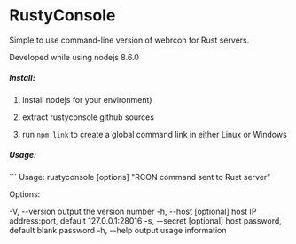 # RustyConsole

Simple to use command-line version of webrcon for Rust servers.

Developed while using nodejs 8.6.0

<h5>Install:</h5>

1. install nodejs for your environment)

2. extract rustyconsole github sources

3. run `npm link` to create a global command link in either Linux or Windows

<h5>Usage:</h5>
```
Usage: rustyconsole [options] "RCON command sent to Rust server"

Options:

  -V, --version            output the version number
  -h, --host [optional]    host IP address:port, default 127.0.0.1:28016
  -s, --secret [optional]  host password, default blank password
  -h, --help               output usage information
  ```
